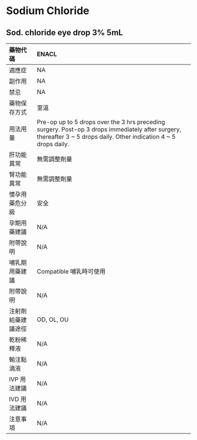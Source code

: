 # Sodium Chloride

## Sod. chloride eye drop 3% 5mL

| 藥物代碼           | ENACL                                                                                                                                                               |
|:-------------------|:--------------------------------------------------------------------------------------------------------------------------------------------------------------------|
| 適應症             | NA                                                                                                                                                                  |
| 副作用             | NA                                                                                                                                                                  |
| 禁忌               | NA                                                                                                                                                                  |
| 藥物保存方式       | 室溫                                                                                                                                                                |
| 用法用量           | Pre-op up to 5 drops over the 3 hrs preceding surgery. Post-op 3 drops immediately after surgery, thereafter 3 ~ 5 drops daily. Other indication 4 ~ 5 drops daily. |
| 肝功能異常         | 無需調整劑量                                                                                                                                                        |
| 腎功能異常         | 無需調整劑量                                                                                                                                                        |
| 懷孕用藥危分級     | 安全                                                                                                                                                                |
| 孕期用藥建議       | N/A                                                                                                                                                                 |
| 附帶說明           | N/A                                                                                                                                                                 |
| 哺乳期用藥建議     | Compatible 哺乳時可使用                                                                                                                                             |
| 附帶說明           | N/A                                                                                                                                                                 |
| 注射劑給藥建議途徑 | OD, OL, OU                                                                                                                                                          |
| 乾粉稀釋液         | N/A                                                                                                                                                                 |
| 輸注點滴液         | N/A                                                                                                                                                                 |
| IVP 用法建議       | N/A                                                                                                                                                                 |
| IVD 用法建議       | N/A                                                                                                                                                                 |
| 注意事項           | N/A                                                                                                                                                                 |

